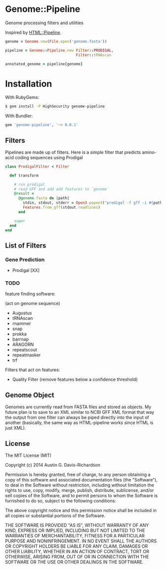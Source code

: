 # Genome::Pipeline

Genome processing filters and utilities

Inspired by [HTML::Pipeline](https://github.com/jch/html-pipeline).

```ruby
genome = Genome.new(File.open('genome.fasta'))

pipeline = Genome::Pipeline.new Filter::PRODIGAL,
                                Filter::tRNAscan

annotated_genome = pipeline[genome]
```

# Installation

With RubyGems:

```bash
$ gem install -P HighSecurity genome-pipeline
```

With Bundler:

```ruby
gem 'genome-pipeline', '~> 0.0.1'
```

## Filters

Pipelines are made up of filters. Here is a simple filter that predicts
amino-acid coding sequences using Prodigal

```ruby
class ProdigalFilter < Filter

  def transform

    # run prodigal
    # read GFF and add add features to `genome`
    @result = 
      @genome.fasta do |path|
        stdin, stdout, stderr = Open3.popen3("prodigal -f gff -i #{path}")
        Features.from_gff(stdout.readlines)
      end

    super
  end
end
```

## List of Filters

### Gene Prediction

- Prodigal [XX]

### TODO

feature finding software:

(act on genome sequence)

- Augustus
- tRNAscan
- rnammer
- snap
- prokka
- barrnap
- ARAGORN
- repeatscout
- repeatmasker
- trf

Filters that act on features:

- Quality Filter (remove features below a confidence threshold)

## Genome Object

Genomes are currently read from FASTA files and stored as objects. My future
plan is to save to an XML similar to NCBI GFF XML format that way the output
from one filter can always be piped directly into the input of another
(basically, the same way as HTML-pipeline works since HTML is just XML).

## License

The MIT License (MIT)

Copyright (c) 2014 Austin G. Davis-Richardson

Permission is hereby granted, free of charge, to any person obtaining a copy of
this software and associated documentation files (the "Software"), to deal in
the Software without restriction, including without limitation the rights to
use, copy, modify, merge, publish, distribute, sublicense, and/or sell copies of
the Software, and to permit persons to whom the Software is furnished to do so,
subject to the following conditions:

The above copyright notice and this permission notice shall be included in all
copies or substantial portions of the Software.

THE SOFTWARE IS PROVIDED "AS IS", WITHOUT WARRANTY OF ANY KIND, EXPRESS OR
IMPLIED, INCLUDING BUT NOT LIMITED TO THE WARRANTIES OF MERCHANTABILITY, FITNESS
FOR A PARTICULAR PURPOSE AND NONINFRINGEMENT. IN NO EVENT SHALL THE AUTHORS OR
COPYRIGHT HOLDERS BE LIABLE FOR ANY CLAIM, DAMAGES OR OTHER LIABILITY, WHETHER
IN AN ACTION OF CONTRACT, TORT OR OTHERWISE, ARISING FROM, OUT OF OR IN
CONNECTION WITH THE SOFTWARE OR THE USE OR OTHER DEALINGS IN THE SOFTWARE.
